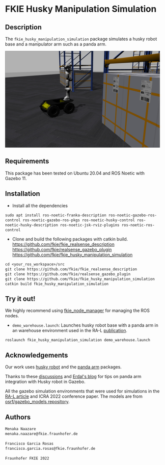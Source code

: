 # FKIE Husky Manipulation Simulation 

## Description

The <code>fkie_husky_manipulation_simulation</code> package simulates a husky robot base and a manipulator arm such as a panda arm.

![example](readme_media/husky-panda-warehouse.png)

## Requirements
This package has been tested on Ubuntu 20.04 and ROS Noetic with Gazebo 11.

## Installation
- Install all the dependencies

```console
sudo apt install ros-noetic-franka-description ros-noetic-gazebo-ros-control ros-noetic-gazebo-ros-pkgs ros-noetic-husky-control ros-noetic-husky-description ros-noetic-jsk-rviz-plugins ros-noetic-ros-control
```

- Clone and build the following packages with catkin build. 
  https://github.com/fkie/fkie_realsense_description https://github.com/fkie/realsense_gazebo_plugin https://github.com/fkie/fkie_husky_manipulation_simulation

```console
cd <your_ros_workspace>/src
git clone https://github.com/fkie/fkie_realsense_description
git clone https://github.com/fkie/realsense_gazebo_plugin
git clone https://github.com/fkie/fkie_husky_manipulation_simulation
catkin build fkie_husky_manipulation_simulation
```
## Try it out!
We highly recommend using [fkie_node_manager](https://github.com/fkie/multimaster_fkie/tree/master/fkie_node_manager) for managing the ROS nodes. 

- ```demo_warehouse.launch```: Launches husky robot base with a panda arm in an warehouse environment used in the RA-L [publication](https://ieeexplore.ieee.org/abstract/document/9695293).
```
roslaunch fkie_husky_manipulation_simulation demo_warehouse.launch
```
## Acknowledgements
Our work uses [husky robot](https://github.com/husky/husky) and the [panda arm](https://github.com/frankaemika/franka_ros) packages. 

Thanks to these [discussions](https://github.com/justagist/panda_simulator/discussions/44) and [Erdal's blog](https://erdalpekel.de/?p=55) for tips on panda arm integration with Husky robot in Gazebo.

All the gazebo simulation environments that were used for simulations in the [RA-L article](https://ieeexplore.ieee.org/abstract/document/9695293) and ICRA 2022 conference paper. The models are from [osrf/gazebo_models repository](https://github.com/osrf/gazebo_models).

## Authors
```
Menaka Naazare 
menaka.naazare@fkie.fraunhofer.de

Francisco Garcia Rosas
francisco.garcia.rosas@fkie.fraunhofer.de

Fraunhofer FKIE 2022
```